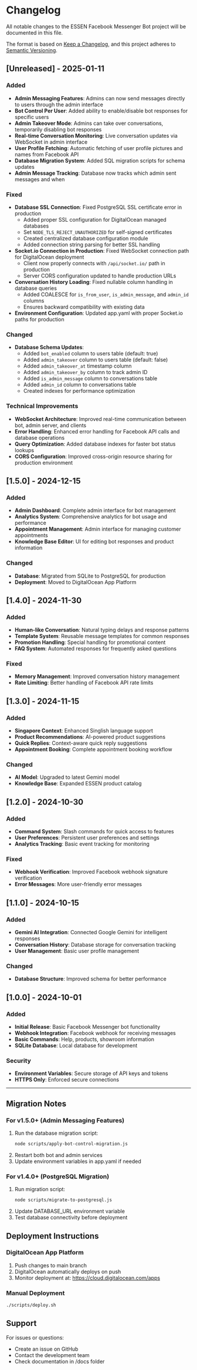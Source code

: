 # Changelog

All notable changes to the ESSEN Facebook Messenger Bot project will be documented in this file.

The format is based on [Keep a Changelog](https://keepachangelog.com/en/1.0.0/),
and this project adheres to [Semantic Versioning](https://semver.org/spec/v2.0.0.html).

## [Unreleased] - 2025-01-11

### Added
- **Admin Messaging Features**: Admins can now send messages directly to users through the admin interface
- **Bot Control Per User**: Added ability to enable/disable bot responses for specific users
- **Admin Takeover Mode**: Admins can take over conversations, temporarily disabling bot responses
- **Real-time Conversation Monitoring**: Live conversation updates via WebSocket in admin interface
- **User Profile Fetching**: Automatic fetching of user profile pictures and names from Facebook API
- **Database Migration System**: Added SQL migration scripts for schema updates
- **Admin Message Tracking**: Database now tracks which admin sent messages and when

### Fixed
- **Database SSL Connection**: Fixed PostgreSQL SSL certificate error in production
  - Added proper SSL configuration for DigitalOcean managed databases
  - Set `NODE_TLS_REJECT_UNAUTHORIZED` for self-signed certificates
  - Created centralized database configuration module
  - Added connection string parsing for better SSL handling
- **Socket.io Connection in Production**: Fixed WebSocket connection path for DigitalOcean deployment
  - Client now properly connects with `/api/socket.io/` path in production
  - Server CORS configuration updated to handle production URLs
- **Conversation History Loading**: Fixed nullable column handling in database queries
  - Added COALESCE for `is_from_user`, `is_admin_message`, and `admin_id` columns
  - Ensures backward compatibility with existing data
- **Environment Configuration**: Updated app.yaml with proper Socket.io paths for production

### Changed
- **Database Schema Updates**:
  - Added `bot_enabled` column to users table (default: true)
  - Added `admin_takeover` column to users table (default: false)  
  - Added `admin_takeover_at` timestamp column
  - Added `admin_takeover_by` column to track admin ID
  - Added `is_admin_message` column to conversations table
  - Added `admin_id` column to conversations table
  - Created indexes for performance optimization

### Technical Improvements
- **WebSocket Architecture**: Improved real-time communication between bot, admin server, and clients
- **Error Handling**: Enhanced error handling for Facebook API calls and database operations
- **Query Optimization**: Added database indexes for faster bot status lookups
- **CORS Configuration**: Improved cross-origin resource sharing for production environment

## [1.5.0] - 2024-12-15

### Added
- **Admin Dashboard**: Complete admin interface for bot management
- **Analytics System**: Comprehensive analytics for bot usage and performance
- **Appointment Management**: Admin interface for managing customer appointments
- **Knowledge Base Editor**: UI for editing bot responses and product information

### Changed
- **Database**: Migrated from SQLite to PostgreSQL for production
- **Deployment**: Moved to DigitalOcean App Platform

## [1.4.0] - 2024-11-30

### Added
- **Human-like Conversation**: Natural typing delays and response patterns
- **Template System**: Reusable message templates for common responses
- **Promotion Handling**: Special handling for promotional content
- **FAQ System**: Automated responses for frequently asked questions

### Fixed
- **Memory Management**: Improved conversation history management
- **Rate Limiting**: Better handling of Facebook API rate limits

## [1.3.0] - 2024-11-15

### Added
- **Singapore Context**: Enhanced Singlish language support
- **Product Recommendations**: AI-powered product suggestions
- **Quick Replies**: Context-aware quick reply suggestions
- **Appointment Booking**: Complete appointment booking workflow

### Changed
- **AI Model**: Upgraded to latest Gemini model
- **Knowledge Base**: Expanded ESSEN product catalog

## [1.2.0] - 2024-10-30

### Added
- **Command System**: Slash commands for quick access to features
- **User Preferences**: Persistent user preferences and settings
- **Analytics Tracking**: Basic event tracking for monitoring

### Fixed
- **Webhook Verification**: Improved Facebook webhook signature verification
- **Error Messages**: More user-friendly error messages

## [1.1.0] - 2024-10-15

### Added
- **Gemini AI Integration**: Connected Google Gemini for intelligent responses
- **Conversation History**: Database storage for conversation tracking
- **User Management**: Basic user profile management

### Changed
- **Database Structure**: Improved schema for better performance

## [1.0.0] - 2024-10-01

### Added
- **Initial Release**: Basic Facebook Messenger bot functionality
- **Webhook Integration**: Facebook webhook for receiving messages
- **Basic Commands**: Help, products, showroom information
- **SQLite Database**: Local database for development

### Security
- **Environment Variables**: Secure storage of API keys and tokens
- **HTTPS Only**: Enforced secure connections

---

## Migration Notes

### For v1.5.0+ (Admin Messaging Features)
1. Run the database migration script:
   ```bash
   node scripts/apply-bot-control-migration.js
   ```
2. Restart both bot and admin services
3. Update environment variables in app.yaml if needed

### For v1.4.0+ (PostgreSQL Migration)
1. Run migration script:
   ```bash
   node scripts/migrate-to-postgresql.js
   ```
2. Update DATABASE_URL environment variable
3. Test database connectivity before deployment

## Deployment Instructions

### DigitalOcean App Platform
1. Push changes to main branch
2. DigitalOcean automatically deploys on push
3. Monitor deployment at: https://cloud.digitalocean.com/apps

### Manual Deployment
```bash
./scripts/deploy.sh
```

## Support

For issues or questions:
- Create an issue on GitHub
- Contact the development team
- Check documentation in /docs folder